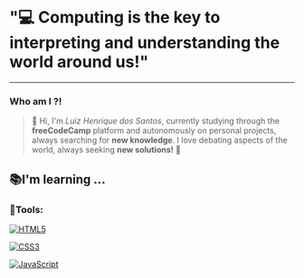 # "💻 Computing is the key to interpreting and understanding the world around us!"

<hr>

### Who am I ?!
> 👋 Hi, I'm *Luiz Henrique dos Santos*, currently studying through the **freeCodeCamp** platform and autonomously on personal projects, always searching for **new knowledge**. I love debating aspects of the world, always seeking **new solutions!** 🚀

## 📚I'm learning ...

### 🔧Tools:  

[![HTML5](https://img.shields.io/badge/-HTML5-red?style=flat-square&logo=html5&logoColor=white)](URL_DE_REDIRECIONAMENTO)

[![CSS3](https://img.shields.io/badge/-CSS3-%231572B6?style=flat-square&logo=css3&logoColor=white)](URL_DE_REDIRECIONAMENTO)

[![JavaScript](https://img.shields.io/badge/-JavaScript-%23F7DF1E?style=flat-square&logo=javascript&logoColor=black)](URL_DE_REDIRECIONAMENTO)
